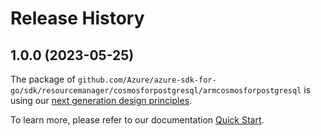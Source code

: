 # Release History

## 1.0.0 (2023-05-25)

The package of `github.com/Azure/azure-sdk-for-go/sdk/resourcemanager/cosmosforpostgresql/armcosmosforpostgresql` is using our [next generation design principles](https://azure.github.io/azure-sdk/general_introduction.html).

To learn more, please refer to our documentation [Quick Start](https://aka.ms/azsdk/go/mgmt).